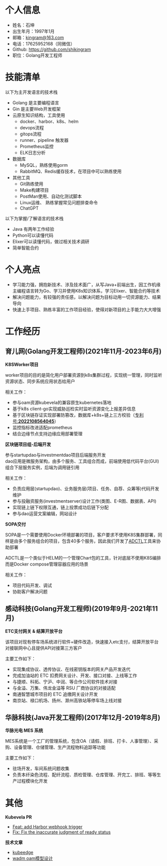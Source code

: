 # 个人信息
- 姓名：石坤
- 出生年月：1997年1月
- 邮箱：kingram@163.com
- 电话：17625952168（同微信）
- Github: https://github.com/shikingram
- 职位：Golang开发工程师

# 技能清单
以下为主开发语言的技术栈
- Golang 是主要编程语言
- Gin 是主要Web开发框架
- 云原生知识结构，工具使用
	- docker、harbor、k8s、helm
	- devops流程
	- gitops流程
	- runner、pipeline 触发器
	- Prometheus监控
 	- ELK日志分析 
- 数据库
	- MySQL，熟练使用gorm
	- RabbitMQ、Redis缓存技术，在项目中可以熟练使用
- 其他工具
	- Git熟练使用
	- Make构建项目
	- PostMan使用、自动化测试脚本
	- Linux运维、 熟练掌握常见问题排查命令
	- ChatGPT

以下为掌握/了解语言的技术栈
- Java 有两年工作经验 
- Python可以读懂代码
- Elixer可以读懂代码，做过相关技术调研
- 简单智能合约

# 个人亮点
- 学习能力强，拥抱新技术、涉及技术面广，从写Java+前端出生，因工作机缘主编程语言转为Go、学习并使用K8s知识体系，学习Elixer、智能合约等技术
- 解决问题能力，有较强的责任感，以解决问题为目标动用一切资源能力、结果导向
- 快速上手项目、熟练丰富的工作项目经验，使得对新项目的上手能力大大增强

# 工作经历
## 育儿网(Golang开发工程师)(2021年11月-2023年6月)
**K8SWorker项目**

worker项目的目的是简化用户部署资源到k8s集群过程，实现统一管理，同时监听资源状态、同步系统应用状态给用户

相关工作：
- 参与oam资源kubevela的兼容原生kubernetes落地
- 基于k8s client-go实现威胁巡检实时监听资源变化上报差异信息
- 基于区块链存证实现部署防篡改，数据库+k8s+链上三方校验（[专利号:**2022108564045**](https://cpquery.cponline.cnipa.gov.cn/detail/index?zhuanlisqh=2022108564045&anjianbh)）
- 监控指标改进适配prometheus
- 结合边缘节点支持边缘应用部署管理

**区块链项目组-后端开发**

参与startupdao与investmentdao项目后端服务开发   
dao应用是微服务架构，由多个服务、工具组合而成，前端使用低代码平台(GUI)组合下层服务实例，后端为调用链引用

相关工作：
- 负责应用层(startupdao)、业务服务层(项目、任务、自荐、众筹等)代码开发维护
- 参与投融资服务(investmentserver)设计工作(类图、E-R图、数据表、API)
- 实现链上链下权限互通，链上投票成功后链下分配
- 参与dao运营文案编辑，网站设计

**SOPA交付**

SOPA是一个需要使用Docker环境部署的项目，客户要求不使用K8S集群部署，同样是由多个服务组合的项目，包含40多个服务，因此我们开发了[ADCTL](https://github.com/shikingram/adctl)工具来协助部署

ADCTL是一个类似于HELM的一个管理Chart包的工具，针对底层不使用K8S编排而是Docker compose管理容器应用的场景

相关工作：
- 项目代码开发、调试
- 协助客户解决问题

## 感动科技(Golang开发工程师)(2019年9月-2021年11月)
**ETC支付网关 & 结算开放平台**

该项目对现有停车场系统进行软件+硬件改造，快速接入etc支付，结算开放平台对接联网中心且提供API对接第三方客户

主要工作如下：
- 实现集成协议、透传协议、在线密钥版本的网关产品开发迭代
- 完成加油站的 ETC 扣费网关设计、开发、接口对接、上线等工作
- 与捷顺、科拓、宁沪、中润、等合作公司软件技术对接
- 与金溢、万集、伟龙金溢等 RSU 厂商协议的对接适配
- 南通智慧城市项目的 ETC 追缴网关设计开发
- 南京站、禄口机场、扬州、滁州高铁站等停车场上线对接

## 华脉科技(Java开发工程师)(2017年12月-2019年8月)
**华脉光电 MES 系统**

MES系统是一个工厂的管理系统，包含OA（请假、排班、打卡、人事管理）、采购、设备管理、仓储管理、生产流程物料追踪等功能

主要工作如下：
- 驻场开发，车间系统问题收集
- 负责本纤染色流程、配纤流程、质检管理、仓库管理、开完工、排班、等等生产过程模块化开发

# 其他
**Kubevela PR**   
- [Feat: add Harbor webhook trigger](https://github.com/kubevela/kubevela/pull/3065)
- [Fix: Fix the inaccurate judgment of ready status](https://github.com/kubevela/kubevela/pull/3317)

**技术文章**   
- [kubeedge](http://kingram.top/posts/cloud_native/kubeedge/)
- [wadm oam模型设计](http://kingram.top/posts/wadm/wadm/)
